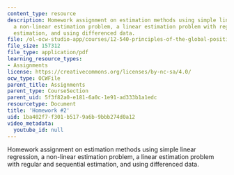 ```yaml
---
content_type: resource
description: Homework assignment on estimation methods using simple linear regression,
  a non-linear estimation problem, a linear estimation problem with regular and sequential
  estimation, and using differenced data.
file: /ol-ocw-studio-app/courses/12-540-principles-of-the-global-positioning-system-spring-2012/1ba402f7f301b5179a6b9bbb274d0a12_MIT12_540S12_HW02.pdf
file_size: 157312
file_type: application/pdf
learning_resource_types:
- Assignments
license: https://creativecommons.org/licenses/by-nc-sa/4.0/
ocw_type: OCWFile
parent_title: Assignments
parent_type: CourseSection
parent_uid: 5f3f82a0-e181-6a0c-1e91-ad333b1a1edc
resourcetype: Document
title: 'Homework #2'
uid: 1ba402f7-f301-b517-9a6b-9bbb274d0a12
video_metadata:
  youtube_id: null
---
```

Homework assignment on estimation methods using simple linear regression, a non-linear estimation problem, a linear estimation problem with regular and sequential estimation, and using differenced data.